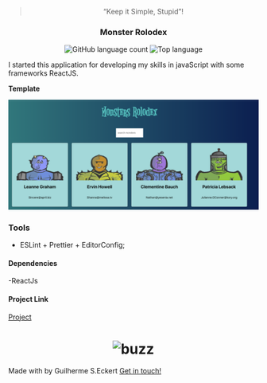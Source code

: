 <blockquote align="center">“Keep it Simple, Stupid”!</blockquote>


<h3 align="center"> Monster Rolodex </h3>

<p align="center">
  <img alt="GitHub language count" src="https://img.shields.io/github/languages/count/commonality/readme-inspector.svg">
  <img alt="Top language" src="https://img.shields.io/github/languages/top/commonality/readme-inspector.svg">
</p>


I started this application for developing my skills in javaScript with some frameworks ReactJS.

**Template**


<div style="text-align:center"><img src="img/template.png" width ="700" /></div>


### Tools

- ESLint + Prettier + EditorConfig;


#### Dependencies

-ReactJs

#### Project Link
[Project](https://guilhermeseckert.github.io/monsters-rolodex/)



<h1 align="center" border-radius= "50%">
  <img alt="buzz" title="buzz" src="https://media.giphy.com/media/12R2bKfxceemNq/giphy.gif" width="200px" />
</h1>

Made with by Guilherme S.Eckert [Get in touch!](https://www.linkedin.com/in/guilherme-eckert/)
